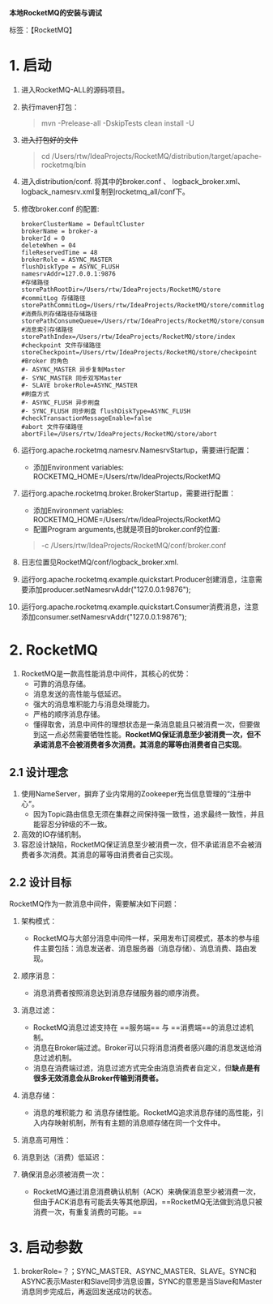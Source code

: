 **本地RocketMQ的安装与调试**

标签：【RocketMQ】

# 1. 启动

1. 进入RocketMQ-ALL的源码项目。

2. 执行maven打包：

   > mvn -Prelease-all -DskipTests clean install -U

3. ~~进入打包好的文件~~

   >cd /Users/rtw/IdeaProjects/RocketMQ/distribution/target/apache-rocketmq/bin

4. 进入distribution/conf. 将其中的broker.conf 、 logback_broker.xml、logback_namesrv.xml复制到rocketmq_all/conf下。

5. 修改broker.conf 的配置:

   ```config
   brokerClusterName = DefaultCluster
   brokerName = broker-a
   brokerId = 0
   deleteWhen = 04
   fileReservedTime = 48
   brokerRole = ASYNC_MASTER
   flushDiskType = ASYNC_FLUSH
   namesrvAddr=127.0.0.1:9876
   #存储路径
   storePathRootDir=/Users/rtw/IdeaProjects/RocketMQ/store
   #commitLog 存储路径
   storePathCommitLog=/Users/rtw/IdeaProjects/RocketMQ/store/commitlog
   #消费队列存储路径存储路径
   storePathConsumeQueue=/Users/rtw/IdeaProjects/RocketMQ/store/consumequeue
   #消息索引存储路径
   storePathIndex=/Users/rtw/IdeaProjects/RocketMQ/store/index
   #checkpoint 文件存储路径
   storeCheckpoint=/Users/rtw/IdeaProjects/RocketMQ/store/checkpoint
   #Broker 的角色
   #- ASYNC_MASTER 异步复制Master
   #- SYNC_MASTER 同步双写Master
   #- SLAVE brokerRole=ASYNC_MASTER
   #刷盘方式
   #- ASYNC_FLUSH 异步刷盘
   #- SYNC_FLUSH 同步刷盘 flushDiskType=ASYNC_FLUSH
   #checkTransactionMessageEnable=false
   #abort 文件存储路径
   abortFile=/Users/rtw/IdeaProjects/RocketMQ/store/abort
   ```

6. 运行org.apache.rocketmq.namesrv.NamesrvStartup，需要进行配置：

   - 添加Environment variables:  ROCKETMQ_HOME=/Users/rtw/IdeaProjects/RocketMQ

7. 运行org.apache.rocketmq.broker.BrokerStartup，需要进行配置：

   - 添加Environment variables:  ROCKETMQ_HOME=/Users/rtw/IdeaProjects/RocketMQ
   - 配置Program arguments,也就是项目的broker.conf的位置: 
   > -c /Users/rtw/IdeaProjects/RocketMQ/conf/broker.conf

8. 日志位置见RocketMQ/conf/logback_broker.xml.

9. 运行org.apache.rocketmq.example.quickstart.Producer创建消息，注意需要添加producer.setNamesrvAddr("127.0.0.1:9876");

10. 运行org.apache.rocketmq.example.quickstart.Consumer消费消息，注意添加consumer.setNamesrvAddr("127.0.0.1:9876");



# 2. RocketMQ

1. RocketMQ是一款高性能消息中间件，其核心的优势：
   - 可靠的消息存储。
   - 消息发送的高性能与低延迟。
   - 强大的消息堆积能力与消息处理能力。
   - 严格的顺序消息存储。
   - 懂得取舍，消息中间件的理想状态是一条消息能且只被消费一次，但要做到这一点必然需要牺牲性能。**RocketMQ保证消息至少被消费一次，但不承诺消息不会被消费者多次消费。其消息的幂等由消费者自己实现**。



## 2.1 设计理念

1. 使用NameServer，摒弃了业内常用的Zookeeper充当信息管理的“注册中心”。
   - 因为Topic路由信息无须在集群之间保持强一致性，追求最终一致性，并且能容忍分钟级的不一致。
2. 高效的IO存储机制。
3. 容忍设计缺陷，RocketMQ保证消息至少被消费一次，但不承诺消息不会被消费者多次消费。其消息的幂等由消费者自己实现。



## 2.2 设计目标

RocketMQ作为一款消息中间件，需要解决如下问题：

1. 架构模式：

   - RocketMQ与大部分消息中间件一样，采用发布订阅模式，基本的参与组件主要包括：消息发送者、消息服务器（消息存储）、消息消费、路由发现。

2. 顺序消息：

   - 消息消费者按照消息达到消息存储服务器的顺序消费。

3. 消息过滤：

   - RocketMQ消息过滤支持在 ==服务端== 与 ==消费端==的消息过滤机制。
   - 消息在Broker端过滤。Broker可以只将消息消费者感兴趣的消息发送给消息过滤机制。
   - 消息在消费端过滤，消息过滤方式完全由消息消费者自定义，但**缺点是有很多无效消息会从Broker传输到消费者。**

4. 消息存储：

   - 消息的堆积能力 和 消息存储性能。RocketMQ追求消息存储的高性能，引入内存映射机制，所有有主题的消息顺存储在同一个文件中。

5. 消息高可用性：

6. 消息到达（消费）低延迟：

7. 确保消息必须被消费一次：

   - RocketMQ通过消息消费确认机制（ACK）来确保消息至少被消费一次，但由于ACK消息有可能丢失等其他原因，==RocketMQ无法做到消息只被消费一次，有重复消费的可能。==

     



# 3. 启动参数

1. brokerRole=？；SYNC_MASTER、ASYNC_MASTER、SLAVE。SYNC和ASYNC表示Master和Slave同步消息设置，SYNC的意思是当Slave和Master消息同步完成后，再返回发送成功的状态。




























